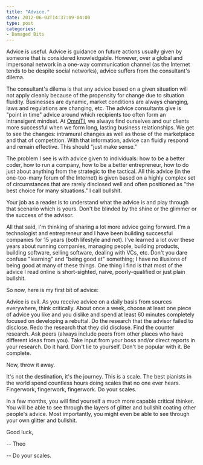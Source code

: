 ```yaml
---
title: "Advice."
date: 2012-06-03T14:37:09-04:00
type: post
categories: 
- Damaged Bits
---
```


Advice is useful. Advice is guidance on future actions usually given by someone that is considered knowledgable. However, over a global and impersonal network in a one-way communication channel (as the Internet tends to be despite social networks), advice suffers from the consultant's dilema.

The consultant's dilema is that any advice based on a given situation will not apply cleanly because of the propensity for change due to situation fluidity.  Businesses are dynamic, market conditions are always changing, laws and regulations are changing, etc.  The advice consultants give is "point in time" advice around which recipients too often form an intransigent mindset.  At [OmniTI](http://omniti.com/), we always find ourselves and our clients more successful when we form long, lasting business relationships.  We get to see the changes: intramural changes as well as those of the marketplace and that of competition.  With that information, advice can fluidly respond and remain effective.  This should "just make sense."

The problem I see is with advice given to individuals: how to be a better coder, how to run a company, how to be a better entrepreneur, how to do just about anything from the strategic to the tactical.  All this advice (in the one-too-many forum of the Internet) is given based on a highly complex set of circumstances that are rarely disclosed well and often positioned as "the best choice for many situations." I call bullshit.

Your job as a reader is to understand what the advice is and play through that scenario which is yours.  Don't be blinded by the shine or the glimmer or the success of the advisor.

All that said, I'm thinking of sharing a lot more advice going forward.  I'm a technologist and entrepreneur and I have been building successful companies for 15 years (both lifestyle and not).  I've learned a lot over these years about running companies, managing people, building products, building software, selling software, dealing with VCs, etc.  Don't you dare confuse "learning" and "being good at" something; I have no illusions of being good at many of these things.  One thing I find is that most of the advice I read online is short-sighted, naive, poorly-qualified or just plain bullshit.

So now, here is my first bit of advice:

Advice is evil. As you receive advice on a daily basis from sources everywhere, think critically.  About once a week, choose at least one piece of advice you like and you dislike and spend at least 60 minutes completely focused on developing a rebuttal.  Do the research that the advisor failed to disclose. Redo the research that they did disclose.  Find the counter research.  Ask peers (always include peers from other places who have different ideas from you). Take input from your boss and/or direct reports in your research. Do it hard. Don't lie to yourself. Don't be popular with it. Be complete.

Now, throw it away.

It's not the destination, it's the journey. This is a scale. The best pianists in the world spend countless hours doing scales that no one ever hears. Fingerwork, fingerwork, fingerwork. Do your scales.

In a few months, you will find yourself a much more capable critical thinker. You will be able to see through the layers of glitter and bullshit coating other people's advice. Most importantly, you might even be able to see through your own glitter and bullshit.

Good luck,

-- Theo

-- Do your scales.
